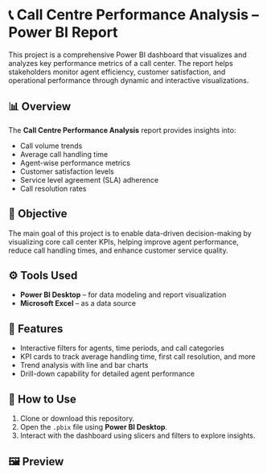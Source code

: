 # 📞 Call Centre Performance Analysis – Power BI Report

This project is a comprehensive Power BI dashboard that visualizes and analyzes key performance metrics of a call center. The report helps stakeholders monitor agent efficiency, customer satisfaction, and operational performance through dynamic and interactive visualizations.

## 📊 Overview

The **Call Centre Performance Analysis** report provides insights into:
- Call volume trends
- Average call handling time
- Agent-wise performance metrics
- Customer satisfaction levels
- Service level agreement (SLA) adherence
- Call resolution rates

## 🎯 Objective

The main goal of this project is to enable data-driven decision-making by visualizing core call center KPIs, helping improve agent performance, reduce call handling times, and enhance customer service quality.

## ⚙️ Tools Used

- **Power BI Desktop** – for data modeling and report visualization
- **Microsoft Excel** – as a data source

## 🧩 Features

- Interactive filters for agents, time periods, and call categories
- KPI cards to track average handling time, first call resolution, and more
- Trend analysis with line and bar charts
- Drill-down capability for detailed agent performance

## 🚀 How to Use

1. Clone or download this repository.
2. Open the `.pbix` file using **Power BI Desktop**.
3. Interact with the dashboard using slicers and filters to explore insights.

## 🖼️ Preview
